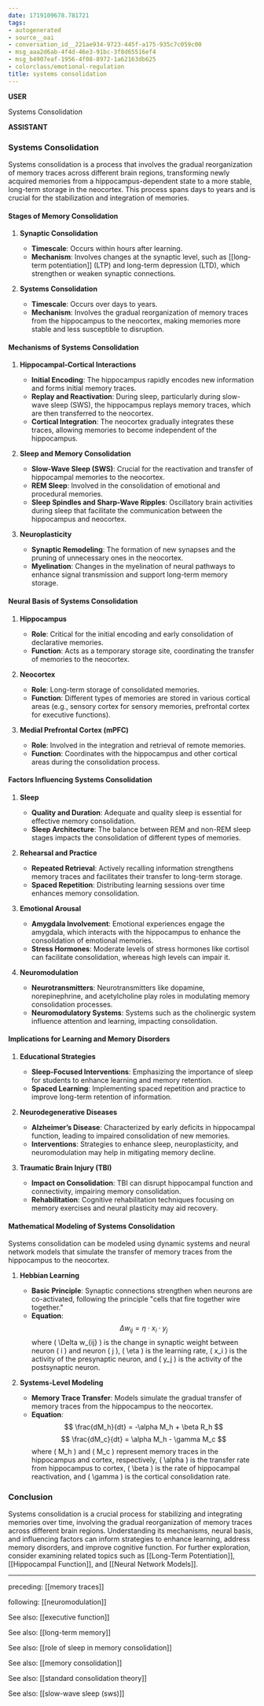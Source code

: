 ```yaml
---
date: 1719109678.781721
tags:
- autogenerated
- source__oai
- conversation_id__221ae934-9723-445f-a175-935c7c059c00
- msg_aaa2d6ab-4f4d-46e3-91bc-3f8d65516ef4
- msg_b4907eaf-1956-4f08-8972-1a62163db625
- colorclass/emotional-regulation
title: systems consolidation
---
```


**USER**

Systems Consolidation


**ASSISTANT**

### Systems Consolidation

Systems consolidation is a process that involves the gradual reorganization of memory traces across different brain regions, transforming newly acquired memories from a hippocampus-dependent state to a more stable, long-term storage in the neocortex. This process spans days to years and is crucial for the stabilization and integration of memories.

#### Stages of Memory Consolidation

1. **Synaptic Consolidation**
   - **Timescale**: Occurs within hours after learning.
   - **Mechanism**: Involves changes at the synaptic level, such as [[long-term potentiation]] (LTP) and long-term depression (LTD), which strengthen or weaken synaptic connections.

2. **Systems Consolidation**
   - **Timescale**: Occurs over days to years.
   - **Mechanism**: Involves the gradual reorganization of memory traces from the hippocampus to the neocortex, making memories more stable and less susceptible to disruption.

#### Mechanisms of Systems Consolidation

1. **Hippocampal-Cortical Interactions**
   - **Initial Encoding**: The hippocampus rapidly encodes new information and forms initial memory traces.
   - **Replay and Reactivation**: During sleep, particularly during slow-wave sleep (SWS), the hippocampus replays memory traces, which are then transferred to the neocortex.
   - **Cortical Integration**: The neocortex gradually integrates these traces, allowing memories to become independent of the hippocampus.

2. **Sleep and Memory Consolidation**
   - **Slow-Wave Sleep (SWS)**: Crucial for the reactivation and transfer of hippocampal memories to the neocortex.
   - **REM Sleep**: Involved in the consolidation of emotional and procedural memories.
   - **Sleep Spindles and Sharp-Wave Ripples**: Oscillatory brain activities during sleep that facilitate the communication between the hippocampus and neocortex.

3. **Neuroplasticity**
   - **Synaptic Remodeling**: The formation of new synapses and the pruning of unnecessary ones in the neocortex.
   - **Myelination**: Changes in the myelination of neural pathways to enhance signal transmission and support long-term memory storage.

#### Neural Basis of Systems Consolidation

1. **Hippocampus**
   - **Role**: Critical for the initial encoding and early consolidation of declarative memories.
   - **Function**: Acts as a temporary storage site, coordinating the transfer of memories to the neocortex.

2. **Neocortex**
   - **Role**: Long-term storage of consolidated memories.
   - **Function**: Different types of memories are stored in various cortical areas (e.g., sensory cortex for sensory memories, prefrontal cortex for executive functions).

3. **Medial Prefrontal Cortex (mPFC)**
   - **Role**: Involved in the integration and retrieval of remote memories.
   - **Function**: Coordinates with the hippocampus and other cortical areas during the consolidation process.

#### Factors Influencing Systems Consolidation

1. **Sleep**
   - **Quality and Duration**: Adequate and quality sleep is essential for effective memory consolidation.
   - **Sleep Architecture**: The balance between REM and non-REM sleep stages impacts the consolidation of different types of memories.

2. **Rehearsal and Practice**
   - **Repeated Retrieval**: Actively recalling information strengthens memory traces and facilitates their transfer to long-term storage.
   - **Spaced Repetition**: Distributing learning sessions over time enhances memory consolidation.

3. **Emotional Arousal**
   - **Amygdala Involvement**: Emotional experiences engage the amygdala, which interacts with the hippocampus to enhance the consolidation of emotional memories.
   - **Stress Hormones**: Moderate levels of stress hormones like cortisol can facilitate consolidation, whereas high levels can impair it.

4. **Neuromodulation**
   - **Neurotransmitters**: Neurotransmitters like dopamine, norepinephrine, and acetylcholine play roles in modulating memory consolidation processes.
   - **Neuromodulatory Systems**: Systems such as the cholinergic system influence attention and learning, impacting consolidation.

#### Implications for Learning and Memory Disorders

1. **Educational Strategies**
   - **Sleep-Focused Interventions**: Emphasizing the importance of sleep for students to enhance learning and memory retention.
   - **Spaced Learning**: Implementing spaced repetition and practice to improve long-term retention of information.

2. **Neurodegenerative Diseases**
   - **Alzheimer’s Disease**: Characterized by early deficits in hippocampal function, leading to impaired consolidation of new memories.
   - **Interventions**: Strategies to enhance sleep, neuroplasticity, and neuromodulation may help in mitigating memory decline.

3. **Traumatic Brain Injury (TBI)**
   - **Impact on Consolidation**: TBI can disrupt hippocampal function and connectivity, impairing memory consolidation.
   - **Rehabilitation**: Cognitive rehabilitation techniques focusing on memory exercises and neural plasticity may aid recovery.

#### Mathematical Modeling of Systems Consolidation

Systems consolidation can be modeled using dynamic systems and neural network models that simulate the transfer of memory traces from the hippocampus to the neocortex.

1. **Hebbian Learning**
   - **Basic Principle**: Synaptic connections strengthen when neurons are co-activated, following the principle "cells that fire together wire together."
   - **Equation**:
   $$
   \Delta w_{ij} = \eta \cdot x_i \cdot y_j
   $$
   where \( \Delta w_{ij} \) is the change in synaptic weight between neuron \( i \) and neuron \( j \), \( \eta \) is the learning rate, \( x_i \) is the activity of the presynaptic neuron, and \( y_j \) is the activity of the postsynaptic neuron.

2. **Systems-Level Modeling**
   - **Memory Trace Transfer**: Models simulate the gradual transfer of memory traces from the hippocampus to the neocortex.
   - **Equation**:
   $$
   \frac{dM_h}{dt} = -\alpha M_h + \beta R_h
   $$
   $$
   \frac{dM_c}{dt} = \alpha M_h - \gamma M_c
   $$
   where \( M_h \) and \( M_c \) represent memory traces in the hippocampus and cortex, respectively, \( \alpha \) is the transfer rate from hippocampus to cortex, \( \beta \) is the rate of hippocampal reactivation, and \( \gamma \) is the cortical consolidation rate.

### Conclusion

Systems consolidation is a crucial process for stabilizing and integrating memories over time, involving the gradual reorganization of memory traces across different brain regions. Understanding its mechanisms, neural basis, and influencing factors can inform strategies to enhance learning, address memory disorders, and improve cognitive function. For further exploration, consider examining related topics such as [[Long-Term Potentiation]], [[Hippocampal Function]], and [[Neural Network Models]].


---

preceding: [[memory traces]]  


following: [[neuromodulation]]

See also: [[executive function]]


See also: [[long-term memory]]


See also: [[role of sleep in memory consolidation]]


See also: [[memory consolidation]]


See also: [[standard consolidation theory]]


See also: [[slow-wave sleep (sws)]]